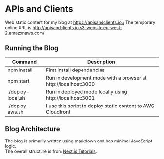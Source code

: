 # APIs and Clients

Web static content for my blog at https://apisandclients.io.\
The temporary online URL is http://apisandclients.io.s3-website.eu-west-2.amazonaws.com/

## Running the Blog

| Command | Description |
| ------- | ----------- |
| npm install | First install dependencies |
| npm start | Run in development mode with a browser at http://localhost:3000 |
| ./deploy-local.sh | Run in deployed mode locally using http://localhost:3001 |
| ./deploy-aws.sh | I use this script to deploy static content to AWS Cloudfront |

## Blog Architecture

The blog is primarily written using markdown and has minimal JavaScript logic.\
The overall structure is from [Next.js Tutorials](https://nextjs.org/learn-pages-router/basics/data-fetching/blog-data).

